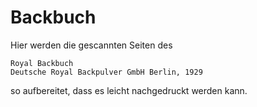 # Backbuch

Hier werden die gescannten Seiten des 

```
Royal Backbuch
Deutsche Royal Backpulver GmbH Berlin, 1929
```

so aufbereitet, dass es leicht nachgedruckt werden kann.


